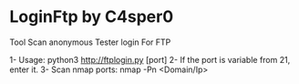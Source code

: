 # LoginFtp by C4sper0
Tool Scan anonymous Tester login For FTP


1- Usage: python3 http://ftplogin.py <filename-domain-list> [port]
2- If the port is variable from 21, enter it.
3- Scan nmap ports: nmap -Pn <Domain/Ip>
